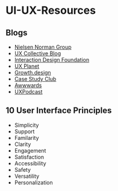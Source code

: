 # UI-UX-Resources

## Blogs
- [Nielsen Norman Group](https://www.nngroup.com/)
- [UX Collective Blog](https://uxdesign.cc/)
- [Interaction Design Foundation](https://www.interaction-design.org/)
- [UX Planet](https://uxplanet.org/)
- [Growth.design](https://growth.design/)
- [Case Study Club](https://www.casestudy.club/)
- [Awwwards](https://www.awwwards.com/)
- [UXPodcast](https://uxpodcast.com/about/)
## 10 User Interface Principles
- Simplicity
- Support
- Familarity
- Clarity
- Engagement
- Satisfaction
- Accessibility
- Safety
- Versatility
- Personalization
